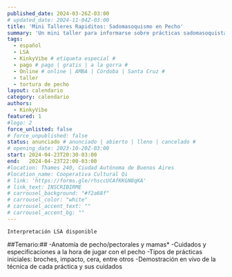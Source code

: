 ```yaml
---
published_date: 2024-03-26Z-03:00
# updated_date: 2024-11-04Z-03:00
title: 'Mini Talleres Rapiditos: Sadomasoquismo en Pecho'
summary: 'Un mini taller para informarse sobre prácticas sadomasoquistas sobre pecho y cuidados '
tags:
  - español
  - LSA
  - KinkyVibe # etiqueta especial #
  - pago # pago | gratis | a la gorra #
  - Online # online | AMBA | Córdoba | Santa Cruz #
  - taller
  - tortura de pecho
layout: calendario
category: calendario
authors:
  - KinkyVibe
featured: 1
#logo: 2
force_unlisted: false
# force_unpublished: false
status: anunciado # anunciado | abierto | lleno | cancelado #
# opening_date: 2023-10-20Z-03:00
start: 2024-04-23T20:30-03:00
end:   2024-04-23T22:00-03:00
#location: Thames 240, Ciudad Autónoma de Buenos Aires
#location_name: Cooperativa Cultural Qi
# link: 'https://forms.gle/rhsccUCAfKKGN8qKA'
# link_text: INSCRIBIRME
# carrousel_background: "#f2a68f"
# carrousel_color: "white"
# carrousel_accent_text: ""
# carrousel_accent_bg: ""
---
```

`Interpretación LSA disponible`

##Temario:##
-Anatomía de pecho/pectorales y mamas*
-Cuidados y especificaciones a la hora de jugar con el pecho
-Tipos de prácticas iniciales: broches, impacto, cera, entre otros
-Demostración en vivo de la técnica de cada práctica y sus cuidados
